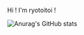 Hi ! I'm ryotoitoi !

![Anurag's GitHub stats](https://github-readme-stats.vercel.app/api?username=ryotoitoi&hide=contribs,prs&count_private=true)
